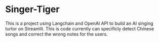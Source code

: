 # Singer-Tiger

This is a project using Langchain and OpenAI API to build an AI singing turtor on Streamlit. 
This is code currently can specificly detect Chinese songs and correct the wrong notes for the users. 
